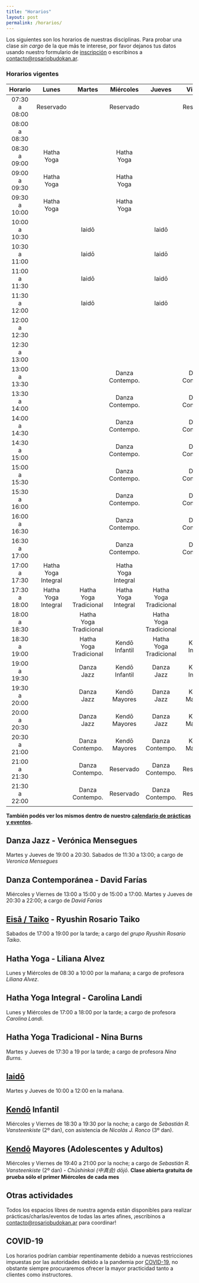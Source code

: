 ```yaml
---
title: "Horarios"
layout: post
permalink: /horarios/
---
```


Los siguientes son los horarios de nuestras disciplinas. Para probar una clase *sin cargo* de la que más te interese, por favor dejanos tus datos usando nuestro formulario de [inscripción](/inscripcion) o escribinos a [contacto@rosariobudokan.ar](mailto:contacto@rosariobudokan.ar).

### Horarios vigentes

| Horario       | Lunes             | Martes               | Miércoles         | Jueves                | Viernes         | Sábados        | Domingos      |
| :-----------: |:-----------------:|:--------------------:|:-----------------:|:---------------------:|:---------------:|:--------------:|:-------------:|
| 07:30 a 08:00 | Reservado         |                      |  Reservado        |                       |  Reservado      |                |               |
| 08:00 a 08:30 |                   |                      |                   |                       |                 |                |               |
| 08:30 a 09:00 | Hatha Yoga        |                      |  Hatha Yoga       |                       |                 |                |               |
| 09:00 a 09:30 | Hatha Yoga        |                      |  Hatha Yoga       |                       |                 |                |               |
| 09:30 a 10:00 | Hatha Yoga        |                      |  Hatha Yoga       |                       |                 |                |               |
| 10:00 a 10:30 |                   |  Iaidō               |                   |   Iaidō               |                 |                |               |
| 10:30 a 11:00 |                   |  Iaidō               |                   |   Iaidō               |                 |                |               |
| 11:00 a 11:30 |                   |  Iaidō               |                   |   Iaidō               |                 |                |               |
| 11:30 a 12:00 |                   |  Iaidō               |                   |   Iaidō               |                 |  Danza Jazz    |               |
| 12:00 a 12:30 |                   |                      |                   |                       |                 |  Danza Jazz    |               |
| 12:30 a 13:00 |                   |                      |                   |                       |                 |  Danza Jazz    |               |
| 13:00 a 13:30 |                   |                      | Danza Contempo.   |                       |  Danza Contempo.|                |               |
| 13:30 a 14:00 |                   |                      | Danza Contempo.   |                       |  Danza Contempo.|                |               |
| 14:00 a 14:30 |                   |                      | Danza Contempo.   |                       |  Danza Contempo.|                |               |
| 14:30 a 15:00 |                   |                      | Danza Contempo.   |                       |  Danza Contempo.|                |               |
| 15:00 a 15:30 |                   |                      | Danza Contempo.   |                       |  Danza Contempo.|                |               |
| 15:30 a 16:00 |                   |                      | Danza Contempo.   |                       |  Danza Contempo.|                |               |
| 16:00 a 16:30 |                   |                      | Danza Contempo.   |                       |  Danza Contempo.|                |               |
| 16:30 a 17:00 |                   |                      | Danza Contempo.   |                       |  Danza Contempo.|                |               |
| 17:00 a 17:30 |Hatha Yoga Integral|                      |Hatha Yoga Integral|                       |                 |  Eisa / Taiko  |               |
| 17:30 a 18:00 |Hatha Yoga Integral|Hatha Yoga Tradicional|Hatha Yoga Integral|Hatha Yoga Tradicional |                 |  Eisa / Taiko  |               |
| 18:00 a 18:30 |                   |Hatha Yoga Tradicional|                   |Hatha Yoga Tradicional |                 |  Eisa / Taiko  |               |
| 18:30 a 19:00 |                   |Hatha Yoga Tradicional|Kendō Infantil     |Hatha Yoga Tradicional |Kendō Infantil   |  Eisa / Taiko  |               |
| 19:00 a 19:30 |                   | Danza Jazz           |Kendō Infantil     | Danza Jazz            |Kendō Infantil   |                |               |
| 19:30 a 20:00 |                   | Danza Jazz           |Kendō Mayores      | Danza Jazz            |Kendō Mayores    |                |               |
| 20:00 a 20:30 |                   | Danza Jazz           |Kendō Mayores      | Danza Jazz            |Kendō Mayores    |                |               |
| 20:30 a 21:00 |                   | Danza Contempo.      |Kendō Mayores      | Danza Contempo.       |Kendō Mayores    |                |               |
| 21:00 a 21:30 |                   | Danza Contempo.      |Reservado          | Danza Contempo.       |Reservado        |                |               |
| 21:30 a 22:00 |                   | Danza Contempo.      |Reservado          | Danza Contempo.       |Reservado        |                |               |

**También podés ver los mismos dentro de nuestro [calendario de prácticas y eventos](/calendario).**


## Danza Jazz - Verónica Mensegues
Martes y Jueves de 19:00 a 20:30. Sabados de 11:30 a 13:00; a cargo de *Veronica Mensegues*<br/>

## Danza Contemporánea - David Farías
Miércoles y Viernes de 13:00 a 15:00 y de 15:00 a 17:00. Martes y Jueves de 20:30 a 22:00; a cargo de *David Farías*<br/>

## [Eisā / Taiko](/disciplinas/eisa) - Ryushin Rosario Taiko
Sabados de 17:00 a 19:00 por la tarde; a cargo del *grupo Ryushin Rosario Taiko*.<br/>

## Hatha Yoga - Liliana Alvez
Lunes y Miércoles de 08:30 a 10:00 por la mañana; a cargo de profesora *Liliana Alvez*.<br/>

## Hatha Yoga Integral - Carolina Landi
Lunes y Miércoles de 17:00 a 18:00 por la tarde; a cargo de profesora *Carolina Landi*.<br/>

## Hatha Yoga Tradicional - Nina Burns
Martes y Jueves de 17:30 a 19 por la tarde; a cargo de profesora *Nina Burns*.<br/>

## [Iaidō](/disciplinas/iaido)
Martes y Jueves de 10:00 a 12:00 en la mañana.<br/>

## [Kendō](/disciplinas/kendo) Infantil
Miércoles y Viernes de 18:30 a 19:30 por la noche; a cargo de *Sebastián R. Vansteenkiste* (2º dan), con asistencia de *Nicolás J. Ronco* (3º dan).

## [Kendō](/disciplinas/kendo) Mayores (Adolescentes y Adultos)
Miércoles y Viernes de 19:40 a 21:00 por la noche; a cargo de *Sebastián R. Vansteenkiste* (2º dan) - *Chūshinkai (中真会) dōjō*. **Clase abierta gratuita de prueba sólo el primer Miércoles de cada mes**


## Otras actividades
Todos los espacios libres de nuestra agenda están disponibles para realizar prácticas/charlas/eventos de todas las artes afines, ¡escribinos a [contacto@rosariobudokan.ar](mailto:contacto@rosariobudokan.ar) para coordinar!

## COVID-19
Los horarios podrían cambiar repentinamente debido a nuevas restricciones impuestas por las autoridades debido a la pandemia por [COVID-19](/covid-19), no obstante siempre procuraremos ofrecer la mayor practicidad tanto a clientes como instructores.
